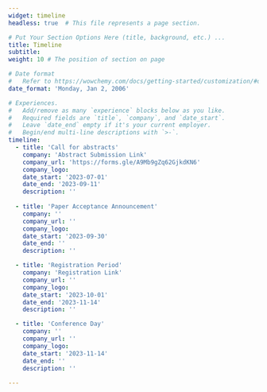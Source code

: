 ```yaml
---
widget: timeline
headless: true  # This file represents a page section.

# Put Your Section Options Here (title, background, etc.) ...
title: Timeline
subtitle:
weight: 10 # The position of section on page

# Date format
#   Refer to https://wowchemy.com/docs/getting-started/customization/#date-format
date_format: 'Monday, Jan 2, 2006'

# Experiences.
#   Add/remove as many `experience` blocks below as you like.
#   Required fields are `title`, `company`, and `date_start`.
#   Leave `date_end` empty if it's your current employer.
#   Begin/end multi-line descriptions with `>-`.
timeline:
  - title: 'Call for abstracts'
    company: 'Abstract Submission Link'
    company_url: 'https://forms.gle/A9Mb9gZq62GjkdKN6'
    company_logo:
    date_start: '2023-07-01'
    date_end: '2023-09-11' 
    description: ''
                
  - title: 'Paper Acceptance Announcement'
    company: ''
    company_url: ''
    company_logo:
    date_start: '2023-09-30'
    date_end: ''
    description: ''

  - title: 'Registration Period'
    company: 'Registration Link'
    company_url: ''
    company_logo:
    date_start: '2023-10-01' 
    date_end: '2023-11-14' 
    description: ''

  - title: 'Conference Day'
    company: ''
    company_url: ''
    company_logo:
    date_start: '2023-11-14' 
    date_end: ''
    description: ''
    
--- 
```

